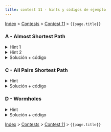 ```yaml
---
title: contest 11 - hints y códigos de ejemplo
---
```


[Index](../index) > [Contests](../contests) > [Contest 11](../contests#contest-11) > ```{{page.title}}```

### A - Almost Shortest Path

<details>
  <summary>Hint 1</summary>
  Sea L(u,v) la distancia más corta desde u hasta v (si no existe un camino, L(u,v) = infinito). Una arista (u,v) es parte de algún camino más corto desde S a D si y sólo si L(S,u) + w_{u,v} + L(v,D) = L(S,D).
</details>
<details>
  <summary>Hint 2</summary>
  Notar que en el Hint 1 necesitamos ser capaces de calcular L(S,u) y L(u,D) para cualquier posible nodo u (recordar que S y D son fijos). Piensa en una forma de calcular eficientemente ambos para todos los nodos.
</details>
<details>
  <summary>Solución + código</summary>
  Para calcular L(S,u) para cada nodo u, corremos dijkstra desde S en el grafo G. Para calcular L(u,D), corremos dijkstra desde D sobre un grafo G' equivalente al grafo G con las aristas invertidas. Luego iteramos sobre todas las aristas (u,v) y aquellas que cumplan la propiedad del hint 1 las descartamos, y las demás las agregamos en nuevo grafo G''. Finalmente corremos un tercer dijkstra en G'' desde S y reportamos la distancia hasta D (o -1 si no se puede llegar). <a href="https://github.com/PabloMessina/Competitive-Programming-Material/blob/master/Solved%20problems/SPOJ/SAMER08A_AlmostShortestPath.cpp">Código de ejemplo</a>
</details>

### C - All Pairs Shortest Path

<details>
  <summary>Hint</summary>
  Por la materia vista, obviamente floyd warshall, pero cuidado con los casos bordes. Notar que el enunciado no menciona restricciones sobre sobre cómo puede ser el grafo. Eso quiere decir que en teoría podrían haber múltiples aristas entre dos nodos y también self-loops (de un nodo a sí mismo).
</details>
<details>
  <summary>Solución + código</summary>
  Básicamente floyd warshall con el extra para detectar ciclos negativos (ver materia en sección grafos) y teniendo cuidado con manejar los casos bordes mencionados. <a href="https://github.com/PabloMessina/Competitive-Programming-Material/blob/master/Solved%20problems/kattis/AllPairsShortestPath.cpp">Código de ejemplo</a>
</details>

### D - Wormholes

<details>
  <summary>Hint</summary>
  Bellman Ford
</details>
<details>
  <summary>Solución + código</summary>
  Bellman Ford báscicamente, más el extra para pillar ciclos negativos (ver materia sección grafos). <a href="https://github.com/PabloMessina/Competitive-Programming-Material/blob/master/Solved%20problems/UVA/558_Wormholes.cpp">Código de ejemplo</a>
</details>

<!-- <details> 
  <summary>Hint</summary>   
</details>
<details> 
  <summary>Solución + código</summary>
  <a href="">Código de ejemplo</a>
</details> -->

[Index](../index) > [Contests](../contests) > [Contest 11](../contests#contest-11) > ```{{page.title}}```
